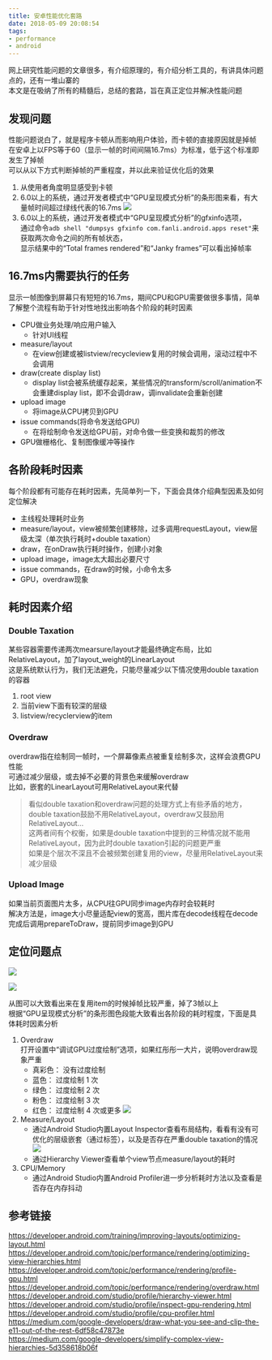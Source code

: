 ```yaml
---
title: 安卓性能优化套路
date: 2018-05-09 20:08:54
tags:
- performance
- android
---
```

网上研究性能问题的文章很多，有介绍原理的，有介绍分析工具的，有讲具体问题点的，还有一堆山寨的  
本文是在吸纳了所有的精髓后，总结的套路，旨在真正定位并解决性能问题  

## 发现问题
性能问题说白了，就是程序卡顿从而影响用户体验，而卡顿的直接原因就是掉帧  
在安卓上以FPS等于60（显示一帧的时间间隔16.7ms）为标准，低于这个标准即发生了掉帧  
可以从以下方式判断掉帧的严重程度，并以此来验证优化后的效果  

1. 从使用者角度明显感受到卡顿
2. 6.0以上的系统，通过开发者模式中“GPU呈现模式分析”的条形图来看，有大量帧时间超过绿线代表的16.7ms
![](/uploads/profile_gpu_rendering_graph.png)
3. 6.0以上的系统，通过开发者模式中“GPU呈现模式分析”的gfxinfo选项，  
通过命令`adb shell "dumpsys gfxinfo com.fanli.android.apps reset"`来获取两次命令之间的所有帧状态，  
显示结果中的“Total frames rendered”和“Janky frames”可以看出掉帧率  

## 16.7ms内需要执行的任务
显示一帧图像到屏幕只有短短的16.7ms，期间CPU和GPU需要做很多事情，简单了解整个流程有助于针对性地找出影响各个阶段的耗时因素

* CPU做业务处理/响应用户输入
	+ 针对UI线程
* measure/layout
	+ 在view创建或被listview/recycleview复用的时候会调用，滚动过程中不会调用
* draw(create display list)
	+ display list会被系统缓存起来，某些情况的transform/scroll/animation不会重建display list，即不会调draw，调invalidate会重新创建
* upload image
	+ 将image从CPU拷贝到GPU
* issue commands(将命令发送给GPU)
	+ 在将绘制命令发送给GPU前，对命令做一些变换和裁剪的修改
* GPU做栅格化、复制图像缓冲等操作

## 各阶段耗时因素
每个阶段都有可能存在耗时因素，先简单列一下，下面会具体介绍典型因素及如何定位解决

* 主线程处理耗时业务
* measure/layout，view被频繁创建移除，过多调用requestLayout，view层级太深（单次执行耗时+double taxation）
* draw，在onDraw执行耗时操作，创建小对象
* upload image，image太大超出必要尺寸
* issue commands，在draw的时候，小命令太多
* GPU，overdraw现象

## 耗时因素介绍

### Double Taxation
某些容器需要传递两次mearsure/layout才能最终确定布局，比如RelativeLayout，加了layout_weight的LinearLayout  
这是系统默认行为，我们无法避免，只能尽量减少以下情况使用double taxation的容器  
1. root view
2. 当前view下面有较深的层级
3. listview/recyclerview的item

### Overdraw
overdraw指在绘制同一帧时，一个屏幕像素点被重复绘制多次，这样会浪费GPU性能  
可通过减少层级，或去掉不必要的背景色来缓解overdraw  
比如，嵌套的LinearLayout可用RelativeLayout来代替

> 看似double taxation和overdraw问题的处理方式上有些矛盾的地方，double taxation鼓励不用RelativeLayout，overdraw又鼓励用RelativeLayout...  
这两者间有个权衡，如果是double taxation中提到的三种情况就不能用RelativeLayout，因为此时double taxation引起的问题更严重  
如果是个层次不深且不会被频繁创建复用的view，尽量用RelativeLayout来减少层级  

### Upload Image
如果当前页面图片太多，从CPU往GPU同步image内存时会较耗时  
解决方法是，image大小尽量适配view的宽高，图片库在decode线程在decode完成后调用prepareToDraw，提前同步image到GPU

## 定位问题点
![](/uploads/profile_gpu_rendering_graph_legend.png)

![](/uploads/screen_capture_render_indicator_brands.png)

从图可以大致看出来在复用item的时候掉帧比较严重，掉了3帧以上  
根据“GPU呈现模式分析”的条形图色段能大致看出各阶段的耗时程度，下面是具体耗时因素分析  
1. Overdraw  
打开设置中“调试GPU过度绘制”选项，如果红彤彤一大片，说明overdraw现象严重  
	* 真彩色： 没有过度绘制
	* 蓝色： 过度绘制 1 次
	* 绿色： 过度绘制 2 次
	* 粉色： 过度绘制 3 次
	* 红色： 过度绘制 4 次或更多
	![](/uploads/screen_capture_overdraw_brands.png)
2. Measure/Layout  
	* 通过Android Studio内置Layout Inspector查看布局结构，看看有没有可优化的层级嵌套（通过<merge>标签），以及是否存在严重double taxation的情况
	![](/uploads/screen_capture_layout_inspector_brands.png)
	* 通过Hierarchy Viewer查看单个view节点measure/layout的耗时
3. CPU/Memory  
	* 通过Android Studio内置Android Profiler进一步分析耗时方法以及查看是否存在内存抖动

## 参考链接
https://developer.android.com/training/improving-layouts/optimizing-layout.html  
https://developer.android.com/topic/performance/rendering/optimizing-view-hierarchies.html  
https://developer.android.com/topic/performance/rendering/profile-gpu.html  
https://developer.android.com/topic/performance/rendering/overdraw.html  
https://developer.android.com/studio/profile/hierarchy-viewer.html  
https://developer.android.com/studio/profile/inspect-gpu-rendering.html  
https://developer.android.com/studio/profile/cpu-profiler.html  
https://medium.com/google-developers/draw-what-you-see-and-clip-the-e11-out-of-the-rest-6df58c47873e  
https://medium.com/google-developers/simplify-complex-view-hierarchies-5d358618b06f  